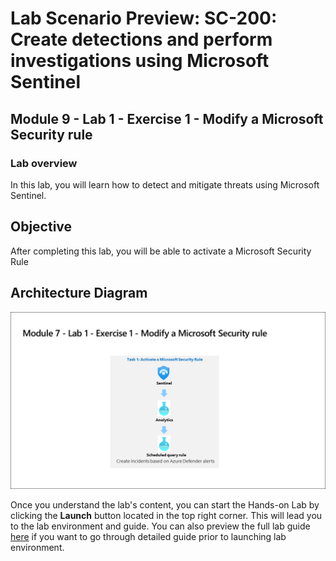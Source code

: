# Lab Scenario Preview: SC-200: Create detections and perform investigations using Microsoft Sentinel

## Module 9 - Lab 1 - Exercise 1 - Modify a Microsoft Security rule

### Lab overview

In this lab, you will  learn how to detect and mitigate threats using Microsoft Sentinel.

## Objective
  
After completing this lab, you will be able to activate a Microsoft Security Rule

## Architecture Diagram

  ![](media/SC200-Lab_Diagrams_Mod7_L1_Ex1.png)

Once you understand the lab's content, you can start the Hands-on Lab by clicking the **Launch** button located in the top right corner. This will lead you to the lab environment and guide. You can also preview the full lab guide [here](https://experience.cloudlabs.ai/#/labguidepreview/4b9b75e4-2805-4c4f-9b90-408c75761b79) if you want to go through detailed guide prior to launching lab environment.
